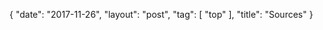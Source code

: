 {
   "date": "2017-11-26",
   "layout": "post",
   "tag": [
      "top"
   ],
   "title": "Sources"
}

